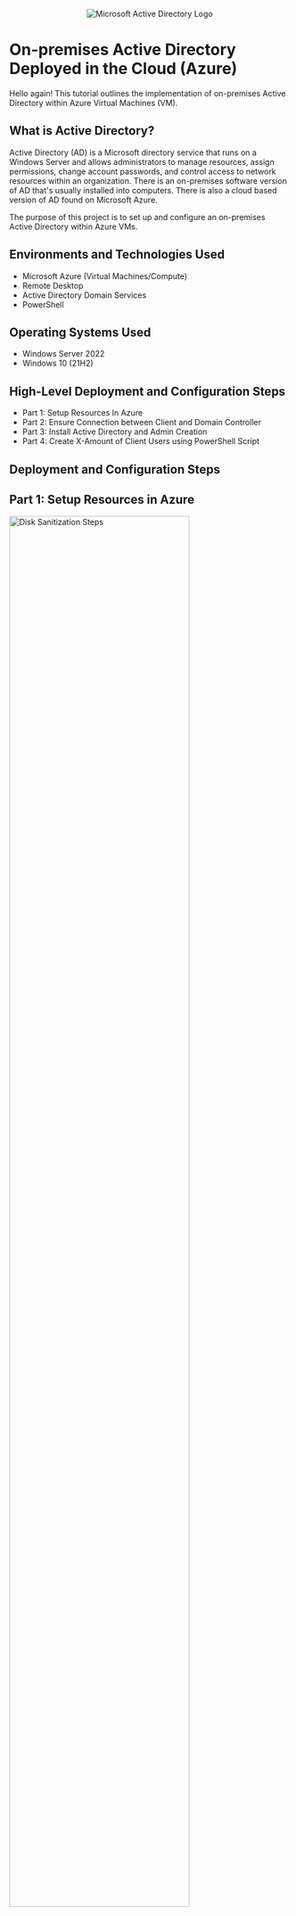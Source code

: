 <p align="center">
<img src="https://i.imgur.com/pU5A58S.png" alt="Microsoft Active Directory Logo"/>
</p>

<h1>On-premises Active Directory Deployed in the Cloud (Azure)</h1>
Hello again! This tutorial outlines the implementation of on-premises Active Directory within Azure Virtual Machines (VM).<br />


<h2>What is Active Directory?</h2>

Active Directory (AD) is a Microsoft directory service that runs on a Windows Server and allows administrators to manage resources, assign permissions, change account passwords, and control access to network resources within an organization. There is an on-premises software version of AD that's usually installed into computers. There is also a cloud based version of AD found on Microsoft Azure.

The purpose of this project is to set up and configure an on-premises Active Directory within Azure VMs.

<h2>Environments and Technologies Used</h2>

- Microsoft Azure (Virtual Machines/Compute)
- Remote Desktop
- Active Directory Domain Services
- PowerShell

<h2>Operating Systems Used </h2>

- Windows Server 2022
- Windows 10 (21H2)

<h2>High-Level Deployment and Configuration Steps</h2>

- Part 1: Setup Resources In Azure
- Part 2: Ensure Connection between Client and Domain Controller
- Part 3: Install Active Directory and Admin Creation
- Part 4: Create X-Amount of Client Users using PowerShell Script

<h2>Deployment and Configuration Steps</h2>

<p>
  <h2>Part 1: Setup Resources in Azure</h2>
<img src="https://i.imgur.com/L3byC8z.png" height="80%" width="80%" alt="Disk Sanitization Steps"/><img src="https://i.imgur.com/sLEEO5q.png" height="80%" width="80%" alt="Disk Sanitization Steps"/>
</p>
<p>

- Create the Domain Controller VM (Windows Server 2022) named “DC-1”
  
- Take note of the Resource Group and Virtual Network (Vnet) that get created at this time
-	Set Domain Controller’s NIC Private IP address to be static. DC-1 > Networking > NIC > IP Configurations
-	Create the Client VM (Windows 10) named “Client-1”. Use the same Resource Group and Vnet that was created for DC-1.
-	Ensure that both VMs are in the same Vnet (you can check the topology with the Network Watcher). Take a quick look below at a visual presentation of what we're doing:
  <img src="https://i.imgur.com/gBEzWB4.png" height="50%" width="50%" alt="Disk Sanitization Steps"/>
</p>
<br /><hr>
<p>
  
  <img src="https://i.imgur.com/wIKFQ4K.png" height="50%" width="50%" alt="Disk Sanitization Steps"/>
  </p>
<p>
<h2>Part 2: Ensure Connectivity between the client and Domain Controller</h2>
- Login to Client-1 with Remote Desktop and ping DC-1’s private IP address with "ping -t (ip address)"
  
  - The outcome we should see is a perpetual ping. However, the request times out instead as seen in pic above. Let's fix that error.
</p>
<br /><hr>
<p>
   <img src="https://i.imgur.com/HO5a6A9.png" height="50%" width="50%" alt="Disk Sanitization Steps"/><img src="https://i.imgur.com/qWY1TqJ.png" height="50%" width="50%" alt="Disk Sanitization Steps"/>
  </p>
  <p>
-	Login to the Domain Controller and enable ICMPv4 in on the local windows Firewall
  
  - Open "Windows Defender Firewall with Advanced Security" >> In left side window pane, click "Inbound Rules"
  - Expand the program window and sort Inbound Rules by "ICMPv4" Protocol >> select and right click the 2 Inbound rules starting with "Core Networking Diagnostics - ICMP Echo Request..." (where one has a "Private" profile and the other a "Domain" profile as seen in left pic above) and select "Enable Rule" for both rules
-	Check back at Client-1 to see the ping succeed. It should ping as seen in right pic above.
</p>
<br /><hr>
<p><img src="https://i.imgur.com/Hyhz52R.png" height="50%" width="50%" alt="Disk Sanitization Steps"/><img src="https://i.imgur.com/hVrvKjW.png" height="50%" width="50%" alt="Disk Sanitization Steps"/><img src="https://i.imgur.com/MJoDKvk.png" height="50%" width="50%" alt="Disk Sanitization Steps"/><img src="https://i.imgur.com/OG3pK2e.png" height="50%" width="50%" alt="Disk Sanitization Steps"/></p>
<p>
<h2>Part 3: Install Active Directory & Admin Creation</h2>
- Configure Active Directory

  - Click "notification" to Select: "Promote this server to a Domain Controller"
  - Select: "Add a new forest" (mydomain.com or your choice)
  - Choose a Password and make note of this
  - Complete Installation ("Next"; "Next"; "Next"; "Next" and "Install")
  - Allow the server to close, which will disconnect the Remote Desktop.
  - Restart and then log back into DC-1 as user: mydomain.com\labuser
</p>
<br /><hr>
<p><img src="https://i.imgur.com/kVVwcTQ.png" height="50%" width="50%" alt="Disk Sanitization Steps"/><img src="https://i.imgur.com/OriaoYz.png" height="50%" width="50%" alt="Disk Sanitization Steps"/></p>
<p>
- Create Admin and Normal User Accounts in AD

  - Navigate to Active Directory Users and Computers (ADUC)
  - Create and take note of names and passwords:
    - an Organizational Unit (OU) called “_EMPLOYEES” (as in left pic above)
    - a new OU named “_ADMINS”(as in left pic)
    - a new employee named “Jane Doe” with the username of “jane_admin” (For practice purposes, select "Password never expires") (as in 3 pics in right pic above)
</p>
<br /><hr>
<p><img src="https://i.imgur.com/IQBdLLG.png" height="50%" width="50%" alt="Disk Sanitization Steps"/><img src="https://i.imgur.com/7RcFReS.png" height="50%" width="50%" alt="Disk Sanitization Steps"/></p>
<p>
- Add jane_admin to the “Domain Admins” Security Group

  - Select the _ADMIN Jane Doe and right click to Select Properties >> Select "Member Of" tab
  - Add Domain Users: "Domain" >> Select "Check Names" to open name options
  - Select "Domain Admins" >> Complete by Selecting "Ok"; "Ok"; "Apply"; "Ok" (Refer to pics above for reference)
  - Log out and close the Remote Desktop connection to DC-1
  - Log back in as mydomain\jane_admin
</p>
<br /><hr>
<p>
  <h2>Part 4: Create X-Amount of Client Users using PowerShell Script</h2>
  
  <img src="https://i.imgur.com/1Z00GXq.png" height="50%" width="50%" alt="Disk Sanitization Steps"/>
  <img src="https://i.imgur.com/PN4Prgi.png" height="50%" width="50%" alt="Disk Sanitization Steps"/>
  </p>
<p>
- Join Client-1 to your domain (din-okafor.com)

- (top 2 pics in black) From the Azure Portal, set Client-1’s DNS settings to the DC’s Private IP address
- In Azure, Locate DC's Private IP address in the VM DC's Overview
- Open the VM Client-1 >> Select "Networking" >> Select the "Network Interface" link
- Select "DNS Servers" in the Left Column >> Choose "Custom" DNS Servers & enter the DC's Private IP address as the DNS Server
- From the Azure Portal, restart Client-1

- Login to Client-1 (Remote Desktop) as the original local admin (labuser) and join it to the domain (computer will restart)
  - Log into Client-1 (Remote Desktop) as original local admin (labuser)
  - (Bottom pic) Right Click Start menu >> Select "System" >> (1) Select "Rename this PC (advanced)" >> (2) Select "Change" >> (3) In "Domain" box type:din-okafor.com >> (4) Select "OK" >> (5) In Computer Name/Domain Changes box: -"din-okafor.com\jane_admin" and password >> (6) Select "OK" and restart when prompted
- Login to the Domain Controller via Remote Desktop >> Navigate to Active Directory Users and Computers (ADUC) >> Verify Client-1 shows up inside “Computers” container on the root of the domain
</p>
<br /><hr>
<p><img src="https://i.imgur.com/wAFGLkS.png" height="50%" width="50%" alt="Disk Sanitization Steps"/><img src="https://i.imgur.com/Q0hvZnn.png" height="50%" width="50%" alt="Disk Sanitization Steps"/><img src="https://i.imgur.com/H697YyZ.png" height="50%" width="50%" alt="Disk Sanitization Steps"/></p>
<p>
- Configure Remote Desktop for non-administrative users on Client-1

- Log into Client-1 as mydomain.com\jane_admin (top pic)
- Open system properties (2nd pic, 1) >> (2) Click “Remote Desktop” >> (3) Click "Select users that can remotely access this PC" >> (4) Click "Add" >> (see 3rd pic) Allow “domain users” access to remote desktop 
- Now, you can log into Client-1 as a normal, non-administrative user (The normal way to do this is with Group Policy because it allows you to change many systems at once)
</p>
<br /><hr>
<p>
<img src="https://i.imgur.com/AGiAIb8.png" height="80%" width="80%" alt="Create Random Users"/>
  <img src="https://i.imgur.com/BIqLVDs.png" height="80%" width="80%" alt="Create Random Users"/>
</p>
<p>
- Create a bunch of random additional users and try attempting to log into client-1 with one of the users

- Within DC-1 Remote Desktop 
- Open PowerShell ISE by right clicking to "Run as Administrator" 
- Open new file
- Paste the contents of [this script file](https://github.com/joshmadakor1/AD_PS/blob/master/Generate-Names-Create-Users.ps1) into it (randomly creating new users with "Password1" as their passwords for testing purposes)
- Open Active Directory and check the "_EMPLOYEES" OU to see the list of random users being added 

</p>
<br />
<hr>
<p> <img src="https://i.imgur.com/jubCZnM.png" height="80%" width="80%" alt="Create Random Users"/><img src="https://i.imgur.com/TgNAQAU.png" height="80%" width="80%" alt="Create Random Users"/><img src="https://i.imgur.com/oziMID3.png" height="80%" width="80%" alt="Create Random Users"/></p>
<p>
- Test by choosing random name and accounts

- Choose a random name, take note of account info
- Sign out of Client-1
- Log into Client-1 again, using new account name to test access
</p>
<br /><hr>

<p>
<img src="https://i.imgur.com/1UPzkSS.png" height="50%" width="50%" alt="Disk Sanitization Steps"/><img src="https://i.imgur.com/OXlitbp.png" height="50%" width="50%" alt="Disk Sanitization Steps"/><img src="https://i.imgur.com/Mb2HwGb.png" height="50%" width="50%" alt="Disk Sanitization Steps"/>
</p>
<p>
- Fixing Common Account & Password Issues

- Log into DC-1 >> In ADUC, Navigate to: _EMPLOYEES >> Choose Name of employee whose account you want to adjust and Right Click to find properties
  - Select Account tab 
- Unlock Account when user is locked out (see 1st 2 pics above)
  - Check box to Unlock Account
- Reset Passwords (see last 2 pics in black margin above)
  - Right Click Name of Account you want to adjust
  - Scroll down the Drop Down Menu to "Reset Password"
  - Make new password to share with the employee/user
  - Can also have the employee/user change that password at his or her next login
  - Can also have the employee/user's account unlocked 
</p>
<br /><hr>

<p>
Thats is it ! In the <a href="https://github.com/uzodinma-okafor/azure-network-protocols">next tutorial</a>, we will go over various network traffic to and from Azure Virtual Machines with Wireshark as well as experiment with Network Security Groups.
</p>
<br /><hr>
